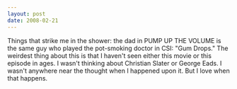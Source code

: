```yaml
---
layout: post
date: 2008-02-21
--- 
```


Things that strike me in the shower: the dad in PUMP UP THE VOLUME is the same guy who played the pot-smoking doctor in CSI: "Gum Drops." The weirdest thing about this is that I haven't seen either this movie or this episode in ages. I wasn't thinking about Christian Slater or George Eads. I wasn't anywhere near the thought when I happened upon it. But I love when that happens.

